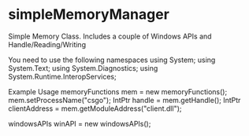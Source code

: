 # simpleMemoryManager
Simple Memory Class. Includes a couple of Windows APIs and Handle/Reading/Writing  

You need to use the following namespaces
using System;
using System.Text;
using System.Diagnostics;
using System.Runtime.InteropServices;

Example Usage
memoryFunctions mem = new memoryFunctions();
mem.setProcessName("csgo");
IntPtr handle = mem.getHandle();
IntPtr clientAddress = mem.getModuleAddress("client.dll");

windowsAPIs winAPI = new windowsAPIs();
